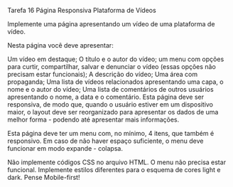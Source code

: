 Tarefa 16 Página Responsiva Plataforma de Vídeos

Implemente uma página apresentando um vídeo de uma plataforma de vídeo.

Nesta página você deve apresentar:

Um vídeo em destaque;
O título e o autor do vídeo;
um menu com opções para curtir, compartilhar, salvar e denunciar o vídeo (essas opções não precisam estar funcionais);
A descrição do vídeo;
Uma área com propaganda;
Uma lista de vídeos relacionados apresentando uma capa, o nome e o autor do vídeo;
Uma lista de comentários de outros usuários apresentando o nome, a data e o comentário.
Esta página deve ser responsiva, de modo que, quando o usuário estiver em um dispositivo maior, o layout deve ser reorganizado para apresentar os dados de uma melhor forma - podendo até apresentar mais informações.

Esta página deve ter um menu com, no mínimo, 4 itens, que também é responsivo. Em caso de não haver espaço suficiente, o menu deve funcionar em modo expande - colapsa.

Não implemente códigos CSS no arquivo HTML.
O menu não precisa estar funcional.
Implemente estilos diferentes para o esquema de cores light e dark.
Pense Mobile-first!